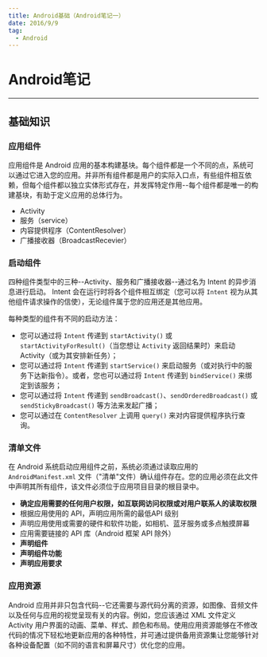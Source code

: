 ```yaml
---
title: Android基础（Android笔记一）
date: 2016/9/9
tag:
  - Android
---
```


# Android笔记

--------------------------------------------------------------------------------

## 基础知识

### 应用组件

应用组件是 Android 应用的基本构建基块。每个组件都是一个不同的点，系统可以通过它进入您的应用。并非所有组件都是用户的实际入口点，有些组件相互依赖，但每个组件都以独立实体形式存在，并发挥特定作用--每个组件都是唯一的构建基块，有助于定义应用的总体行为。

- Activity
- 服务（service）
- 内容提供程序（ContentResolver）
- 广播接收器（BroadcastRecevier）

### 启动组件

四种组件类型中的三种--Activity、服务和广播接收器--通过名为 Intent 的异步消息进行启动。 Intent 会在运行时将各个组件相互绑定（您可以将 `Intent` 视为从其他组件请求操作的信使），无论组件属于您的应用还是其他应用。

每种类型的组件有不同的启动方法：

- 您可以通过将 `Intent` 传递到 `startActivity()` 或 `startActivityForResult()`（当您想让 `Activity` 返回结果时）来启动 Activity（或为其安排新任务）；
- 您可以通过将 `Intent` 传递到 `startService()` 来启动服务（或对执行中的服务下达新指令）。或者，您也可以通过将 `Intent` 传递到 `bindService()` 来绑定到该服务；
- 您可以通过将 `Intent` 传递到 `sendBroadcast()`、`sendOrderedBroadcast()` 或 `sendStickyBroadcast()` 等方法来发起广播；
- 您可以通过在 `ContentResolver` 上调用 `query()` 来对内容提供程序执行查询。

### 清单文件

在 Android 系统启动应用组件之前，系统必须通过读取应用的 `AndroidManifest.xml` 文件（"清单"文件）确认组件存在。您的应用必须在此文件中声明其所有组件，该文件必须位于应用项目目录的根目录中。

- **确定应用需要的任何用户权限，如互联网访问权限或对用户联系人的读取权限**
- 根据应用使用的 API，声明应用所需的最低API 级别
- 声明应用使用或需要的硬件和软件功能，如相机、蓝牙服务或多点触摸屏幕
- 应用需要链接的 API 库（Android 框架 API 除外）
- **声明组件**
- **声明组件功能**
- **声明应用要求**

### 应用资源

Android 应用并非只包含代码--它还需要与源代码分离的资源，如图像、音频文件以及任何与应用的视觉呈现有关的内容。例如，您应该通过 XML 文件定义 Activity 用户界面的动画、菜单、样式、颜色和布局。使用应用资源能够在不修改代码的情况下轻松地更新应用的各种特性，并可通过提供备用资源集让您能够针对各种设备配置（如不同的语言和屏幕尺寸）优化您的应用。
